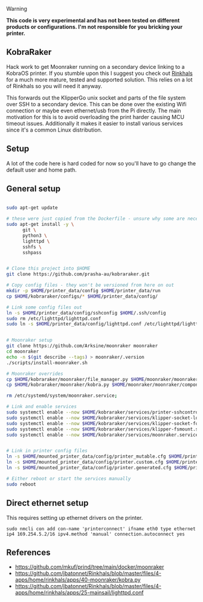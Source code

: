 
> [!WARNING]
> **This code is very experimental and has not been tested on different products or configurations. I'm not responsible for you bricking your printer.**


## KobraRaker

Hack work to get Moonraker running on a secondary device linking to a KobraOS printer. If you stumble upon this I suggest you check out [Rinkhals](https://github.com/jbatonnet/Rinkhals) for a much more mature, tested and supported solution. This relies on a lot of Rinkhals so you will need it anyway.


This forwards out the KlipperGo unix socket and parts of the file system over SSH to a secondary device. This can be done over the existing Wifi connection or maybe even ethernet/usb from the Pi directly.
The main motivation for this is to avoid overloading the print harder causing MCU timeout issues. Additionally it makes it easier to install various services since it's a common Linux distribution.




## Setup

A lot of the code here is hard coded for now so you'll have to go change the default user and home path.

## General setup

```bash

sudo apt-get update

# these were just copied from the Dockerfile - unsure why some are necessary
sudo apt-get install -y \
      git \
      python3 \
      lighttpd \
      sshfs \
      sshpass


# Clone this project into $HOME
git clone https://github.com/prasha-au/kobraraker.git

# Copy config files - they won't be versioned from here on out
mkdir -p $HOME/printer_data/config $HOME/printer_data/run
cp $HOME/kobraraker/configs/* $HOME/printer_data/config/

# Link some config files out
ln -s $HOME/printer_data/config/sshconfig $HOME/.ssh/config
sudo rm /etc/lighttpd/lighttpd.conf
sudo ln -s $HOME/printer_data/config/lighttpd.conf /etc/lighttpd/lighttpd.conf


# Moonraker setup
git clone https://github.com/Arksine/moonraker moonraker
cd moonraker
echo -n $(git describe --tags) > moonraker/.version
./scripts/install-moonraker.sh

# Moonraker overrides
cp $HOME/kobraraker/moonraker/file_manager.py $HOME/moonraker/moonraker/components/file_manager/file_manager.py
cp $HOME/kobraraker/moonraker/kobra.py $HOME/moonraker/moonraker/components/kobra.py

rm /etc/systemd/system/moonraker.service;

# Link and enable services
sudo systemctl enable --now $HOME/kobraraker/services/printer-sshcontrol.service
sudo systemctl enable --now $HOME/kobraraker/services/klipper-socket-local.service
sudo systemctl enable --now $HOME/kobraraker/services/klipper-socket-forward.service
sudo systemctl enable --now $HOME/kobraraker/services/klipper-fsmount.service
sudo systemctl enable --now $HOME/kobraraker/services/moonraker.service


# Link in printer config files
ln -s $HOME/mounted_printer_data/config/printer_mutable.cfg $HOME/printer_data/config/
ln -s $HOME/mounted_printer_data/config/printer.custom.cfg $HOME/printer_data/config/
ln -s $HOME/mounted_printer_data/config/printer.generated.cfg $HOME/printer_data/config/

# Either reboot or start the services manually
sudo reboot
```



## Direct ethernet setup
This requires setting up ethernet drivers on the printer.
```
sudo nmcli con add con-name 'printerconnect' ifname eth0 type ethernet ip4 169.254.5.2/16 ipv4.method 'manual' connection.autoconnect yes
```



## References
- https://github.com/mkuf/prind/tree/main/docker/moonraker
- https://github.com/jbatonnet/Rinkhals/blob/master/files/4-apps/home/rinkhals/apps/40-moonraker/kobra.py
- https://github.com/jbatonnet/Rinkhals/blob/master/files/4-apps/home/rinkhals/apps/25-mainsail/lighttpd.conf

